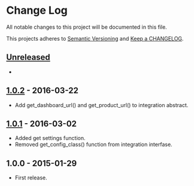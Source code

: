 # Change Log

All notable changes to this project will be documented in this file.

This projects adheres to [Semantic Versioning](http://semver.org/) and [Keep a CHANGELOG](http://keepachangelog.com/).

## [Unreleased][unreleased]
- 

## [1.0.2] - 2016-03-22
- Add get_dashboard_url() and get_product_url() to integration abstract.

## [1.0.1] - 2016-03-02
- Added get settings function.
- Removed get_config_class() function from integration interfase.

## 1.0.0 - 2015-01-29
- First release.

[unreleased]: https://github.com/wp-pay-gateways/common/compare/1.0.2...HEAD
[1.0.2]: https://github.com/wp-pay-gateways/common/compare/1.0.1...1.0.2
[1.0.1]: https://github.com/wp-pay-gateways/common/compare/1.0.0...1.0.1
